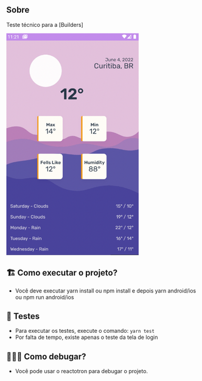 ## Sobre

Teste técnico para a [Builders]

![N|Solid](screenshot.png)

## 🏗 Como executar o projeto?

- Você deve executar yarn install ou npm install e depois yarn android/ios ou npm run android/ios

## 🚨 Testes

- Para executar os testes, execute o comando:
```yarn test```
- Por falta de tempo, existe apenas o teste da tela de login

## 🕵🏻‍♂️ Como debugar?

- Você pode usar o reactotron para debugar o projeto.


